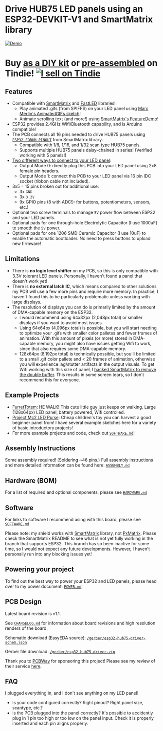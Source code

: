 # Drive HUB75 LED panels using an ESP32-DEVKIT-V1 and SmartMatrix library
[![Demo](https://github.com/rorosaurus/esp32-hub75-driver/raw/master/images/demo.gif)](https://www.youtube.com/watch?v=UengvMiGzF8)

# Buy [as a DIY kit](https://www.tindie.com/products/18357/) or [pre-assembled](https://www.tindie.com/products/19114/) on Tindie! [![I sell on Tindie](https://github.com/rorosaurus/esp32-hub75-driver/raw/master/images/tindie.png)](https://www.tindie.com/stores/rorosaurus/)

## Features

* Compatible with [SmartMatrix](https://github.com/pixelmatix/SmartMatrix/tree/teensylc) and [FastLED](https://github.com/FastLED/FastLED) libraries!
  * Play animated .gifs (from SPIFFS) on your LED panel using [Marc Merlin's AnimatedGIFs sketch](https://github.com/marcmerlin/AnimatedGIFs)!
  * Animate scrolling text (and more!) using [SmartMatrix's FeatureDemo](https://github.com/pixelmatix/SmartMatrix/tree/teensylc/examples/FeatureDemo)!
* ESP32 provides 2.4GHz Wifi/Bluetooth capability, and is Arduino compatible!
* The PCB connects all 16 pins needed to drive HUB75 panels using [`ESP32_FORUM_PINOUT`](https://github.com/pixelmatix/SmartMatrix/blob/teensylc/src/MatrixHardware_ESP32_V0.h#L37) from SmartMatrix library.
  * Compatible with 1/8, 1/16, and 1/32 scan type HUB75 panels.
  * Supports multiple HUB75 panels daisy-chained in series! (Verified working with 5 panels!)
* [Two different ways to connect to your LED panel](https://github.com/rorosaurus/esp32-hub75-driver/blob/master/ASSEMBLY.md#step-1-mount-output-connector-onto-the-pcb):
  * Output Mode 0: directly plug this PCB into your LED panel using 2x8 female pin headers.
  * Output Mode 1: connect this PCB to your LED panel via 16 pin IDC socket (ribbon cable not included).
* 3x5 = 15 pins broken out for additional use: 
  * 3x `GND`
  * 3x `3.3V`
  * 9x GPIO pins (8 with ADC!): for buttons, potentiometers, sensors, etc.!
* Optional two screw terminals to manage `5V` power flow between ESP32 and your LED panels.
* Optional pads for one through-hole Electrolytic Capacitor (I use 1000uF) to smooth the `5V` power.
* Optional pads for one 1206 SMD Ceramic Capacitor (I use 10uF) to enable the automatic bootloader. No need to press buttons to upload new firmware!

## Limitations
* There is **no logic level shifter** on my PCB, so this is only compatible with 3.3V tolerant LED panels. Personally, I haven't found a panel that doesn't work yet!
* There is **no external latch IC**, which means compared to other solutions my PCB will use a few more pins and require more memory. In practice, I haven't found this to be particularly problematic unless working with large displays.
* The resolution of displays you can do is primarily limited by the amount of DMA-capable memory on the ESP32.
  * I would recommend using 64x32px (2,048px total) or smaller displays if you want to avoid most issues.
  * Using 64x64px (4,096px total) is possible, but you will start needing to optimize your .gifs with smaller color palletes and fewer frames of animation. With this amount of pixels (or more) stored in DMA-capable memory, you might also have issues getting Wifi to work, since that also requires some DMA-capable memory.
  * 128x64px (8,192px total) is technically possible, but you'll be limited to a small .gif color pallete and < 20 frames of animation, otherwise you will experience lag/stutter artifacts in the output visuals. To get Wifi working with this size of panel, I [hacked SmartMatrix to remove the double buffer](https://github.com/rorosaurus/SmartMatrix/commit/c46fe8d7be686caaaa3b7198bc4b7b24c6114df8). This results in some screen tears, so I don't recommend this for everyone.

## Example Projects
* [FurretTotem](https://ravefurret.com/): HE WALK! This cute little guy just keeps on walking. Large (128x64px) LED panel, battery powered, Wifi controlled.
* [Project Mc2 LED Purse](https://github.com/rorosaurus/project-mc2-led-purse): Cheap children's toy you can harvest a good beginner panel from! I have several example sketches here for a variety of basic introductory projects!
* For more example projects and code, check out [`SOFTWARE.md`](https://github.com/rorosaurus/esp32-hub75-driver/blob/master/SOFTWARE.md)!

## Assembly Instructions
Some assembly required! (Soldering ~46 pins.) Full assembly instructions and more detailed information can be found here: [`ASSEMBLY.md`](https://github.com/rorosaurus/esp32-hub75-driver/blob/master/ASSEMBLY.md)

## Hardware (BOM)
For a list of required and optional components, please see [`HARDWARE.md`](https://github.com/rorosaurus/esp32-hub75-driver/blob/master/HARDWARE.md)

## Software
For links to software I recommend using with this board, please see [`SOFTWARE.md`](https://github.com/rorosaurus/esp32-hub75-driver/blob/master/SOFTWARE.md)

Please note: my shield works with [SmartMatrix](https://github.com/pixelmatix/SmartMatrix/tree/teensylc) library, not [PxMatrix](https://github.com/2dom/PxMatrix). Please check the SmartMatrix README to see what is not yet fully working in the branch that supports ESP32. This branch has so been inactive for some time, so I would not expect any future developments. However, I haven't personally run into any blocking issues yet!

## Powering your project
To find out the best way to power your ESP32 and LED panels, please head over to my power document: [`POWER.md`](https://github.com/rorosaurus/esp32-hub75-driver/blob/master/POWER.md)!

## PCB Design
Latest board revision is v1.1.

See [`CHANGELOG.md`](https://github.com/rorosaurus/esp32-hub75-driver/blob/master/CHANGELOG.md) for information about board revisions and high resolution renders of the board.

Schematic download (EasyEDA source): [`/gerber/esp32-hub75-driver-schem.json`](https://github.com/rorosaurus/esp32-hub75-driver/blob/master/gerber/esp32-hub75-driver-schem.json)

Gerber file download: [`/gerber/esp32-hub75-driver.zip`](https://github.com/rorosaurus/esp32-hub75-driver/blob/master/gerber/esp32-hub75-driver.zip)

Thank you to [PCBWay](https://www.pcbway.com/) for sponsoring this project! Please see my review of their service [here](https://www.youtube.com/watch?v=prrjjGhm5Mo).

## FAQ
I plugged everything in, and I don't see anything on my LED panel!
* Is your code configured correctly? Right pinout? Right panel size, scantype, etc.?
* Is the PCB plugged into the panel correctly?  It's possible to accidently plug in 1 pin too high or too low on the panel input. Check it is properly inserted and each pin aligns properly.
